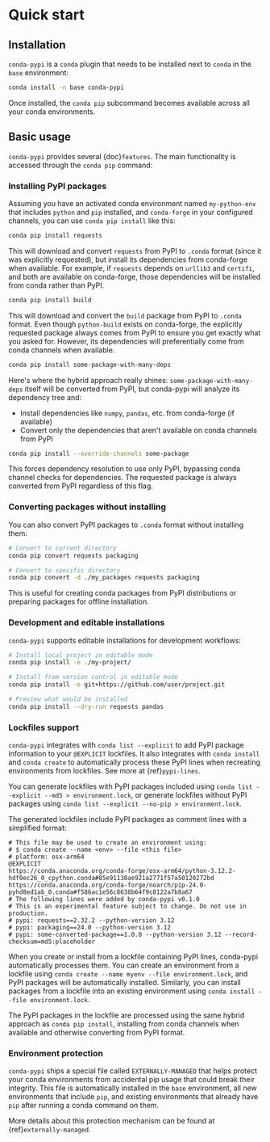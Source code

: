 # Quick start

## Installation

`conda-pypi` is a `conda` plugin that needs to be installed next to `conda` in the `base` environment:

```bash
conda install -n base conda-pypi
```

Once installed, the `conda pip` subcommand becomes available across all your conda environments.

## Basic usage

`conda-pypi` provides several {doc}`features`. The main functionality is accessed through the `conda pip` command:

### Installing PyPI packages

Assuming you have an activated conda environment named `my-python-env` that includes `python` and `pip` installed, and `conda-forge` in your configured channels, you can use `conda pip install` like this:

```bash
conda pip install requests
```

This will download and convert `requests` from PyPI to `.conda` format (since it was explicitly requested), but install its dependencies from conda-forge when available. For example, if `requests` depends on `urllib3` and `certifi`, and both are available on conda-forge, those dependencies will be installed from conda rather than PyPI.

```bash
conda pip install build
```

This will download and convert the `build` package from PyPI to `.conda` format. Even though `python-build` exists on conda-forge, the explicitly requested package always comes from PyPI to ensure you get exactly what you asked for. However, its dependencies will preferentially come from conda channels when available.

```bash
conda pip install some-package-with-many-deps
```

Here's where the hybrid approach really shines: `some-package-with-many-deps` itself will be converted from PyPI, but conda-pypi will analyze its dependency tree and:
- Install dependencies like `numpy`, `pandas`, etc. from conda-forge (if available)
- Convert only the dependencies that aren't available on conda channels from PyPI

```bash
conda pip install --override-channels some-package
```

This forces dependency resolution to use only PyPI, bypassing conda channel checks for dependencies. The requested package is always converted from PyPI regardless of this flag.

### Converting packages without installing

You can also convert PyPI packages to `.conda` format without installing them:

```bash
# Convert to current directory
conda pip convert requests packaging

# Convert to specific directory  
conda pip convert -d ./my_packages requests packaging
```

This is useful for creating conda packages from PyPI distributions or preparing packages for offline installation.

### Development and editable installations

`conda-pypi` supports editable installations for development workflows:

```bash
# Install local project in editable mode
conda pip install -e ./my-project/

# Install from version control in editable mode
conda pip install -e git+https://github.com/user/project.git

# Preview what would be installed
conda pip install --dry-run requests pandas
```


### Lockfiles support

`conda-pypi` integrates with `conda list --explicit` to add PyPI package information to your `@EXPLICIT` lockfiles. It also integrates with `conda install` and `conda create` to automatically process these PyPI lines when recreating environments from lockfiles. See more at {ref}`pypi-lines`.

You can generate lockfiles with PyPI packages included using `conda list --explicit --md5 > environment.lock`, or generate lockfiles without PyPI packages using `conda list --explicit --no-pip > environment.lock`.

The generated lockfiles include PyPI packages as comment lines with a simplified format:

```
# This file may be used to create an environment using:
# $ conda create --name <env> --file <this file>
# platform: osx-arm64
@EXPLICIT
https://conda.anaconda.org/conda-forge/osx-arm64/python-3.12.2-hdf0ec26_0_cpython.conda#85e91138ae921a2771f57a50120272bd
https://conda.anaconda.org/conda-forge/noarch/pip-24.0-pyhd8ed1ab_0.conda#f586ac1e56c8638b64f9c8122a7b8a67
# The following lines were added by conda-pypi v0.1.0
# This is an experimental feature subject to change. Do not use in production.
# pypi: requests==2.32.2 --python-version 3.12
# pypi: packaging==24.0 --python-version 3.12
# pypi: some-converted-package==1.0.0 --python-version 3.12 --record-checksum=md5:placeholder
```

When you create or install from a lockfile containing PyPI lines, conda-pypi automatically processes them. You can create an environment from a lockfile using `conda create --name myenv --file environment.lock`, and PyPI packages will be automatically installed. Similarly, you can install packages from a lockfile into an existing environment using `conda install --file environment.lock`.

The PyPI packages in the lockfile are processed using the same hybrid approach as `conda pip install`, installing from conda channels when available and otherwise converting from PyPI format.

### Environment protection

`conda-pypi` ships a special file called `EXTERNALLY-MANAGED` that helps protect your conda environments from accidental pip usage that could break their integrity. This file is automatically installed in the `base` environment, all new environments that include `pip`, and existing environments that already have `pip` after running a conda command on them.

More details about this protection mechanism can be found at {ref}`externally-managed`.
